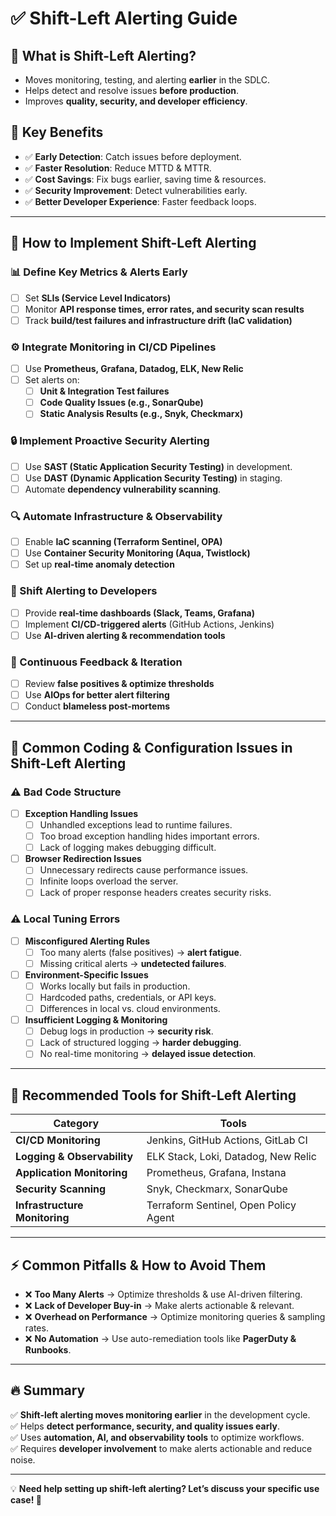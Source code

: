 # ✅ Shift-Left Alerting Guide

## 📌 What is Shift-Left Alerting?
- Moves monitoring, testing, and alerting **earlier** in the SDLC.
- Helps detect and resolve issues **before production**.
- Improves **quality, security, and developer efficiency**.

## 🎯 Key Benefits
- ✅ **Early Detection**: Catch issues before deployment.
- ✅ **Faster Resolution**: Reduce MTTD & MTTR.
- ✅ **Cost Savings**: Fix bugs earlier, saving time & resources.
- ✅ **Security Improvement**: Detect vulnerabilities early.
- ✅ **Better Developer Experience**: Faster feedback loops.

---

## 🔧 How to Implement Shift-Left Alerting

### 📊 Define Key Metrics & Alerts Early
- [ ] Set **SLIs (Service Level Indicators)**
- [ ] Monitor **API response times, error rates, and security scan results**
- [ ] Track **build/test failures and infrastructure drift (IaC validation)**

### ⚙️ Integrate Monitoring in CI/CD Pipelines
- [ ] Use **Prometheus, Grafana, Datadog, ELK, New Relic**
- [ ] Set alerts on:
  - [ ] **Unit & Integration Test failures**
  - [ ] **Code Quality Issues (e.g., SonarQube)**
  - [ ] **Static Analysis Results (e.g., Snyk, Checkmarx)**

### 🔒 Implement Proactive Security Alerting
- [ ] Use **SAST (Static Application Security Testing)** in development.
- [ ] Use **DAST (Dynamic Application Security Testing)** in staging.
- [ ] Automate **dependency vulnerability scanning**.

### 🔍 Automate Infrastructure & Observability
- [ ] Enable **IaC scanning (Terraform Sentinel, OPA)**
- [ ] Use **Container Security Monitoring (Aqua, Twistlock)**
- [ ] Set up **real-time anomaly detection**

### 📢 Shift Alerting to Developers
- [ ] Provide **real-time dashboards (Slack, Teams, Grafana)**
- [ ] Implement **CI/CD-triggered alerts** (GitHub Actions, Jenkins)
- [ ] Use **AI-driven alerting & recommendation tools**

### 🔄 Continuous Feedback & Iteration
- [ ] Review **false positives & optimize thresholds**
- [ ] Use **AIOps for better alert filtering**
- [ ] Conduct **blameless post-mortems**

---

## 🚨 Common Coding & Configuration Issues in Shift-Left Alerting

### ⚠️ Bad Code Structure  
- [ ] **Exception Handling Issues**  
  - [ ] Unhandled exceptions lead to runtime failures.
  - [ ] Too broad exception handling hides important errors.
  - [ ] Lack of logging makes debugging difficult.

- [ ] **Browser Redirection Issues**  
  - [ ] Unnecessary redirects cause performance issues.
  - [ ] Infinite loops overload the server.
  - [ ] Lack of proper response headers creates security risks.

### ⚠️ Local Tuning Errors
- [ ] **Misconfigured Alerting Rules**
  - [ ] Too many alerts (false positives) → **alert fatigue**.
  - [ ] Missing critical alerts → **undetected failures**.

- [ ] **Environment-Specific Issues**
  - [ ] Works locally but fails in production.
  - [ ] Hardcoded paths, credentials, or API keys.
  - [ ] Differences in local vs. cloud environments.

- [ ] **Insufficient Logging & Monitoring**
  - [ ] Debug logs in production → **security risk**.
  - [ ] Lack of structured logging → **harder debugging**.
  - [ ] No real-time monitoring → **delayed issue detection**.

---

## 🔧 Recommended Tools for Shift-Left Alerting

| Category                | Tools |
|-------------------------|------------------------------|
| **CI/CD Monitoring**    | Jenkins, GitHub Actions, GitLab CI |
| **Logging & Observability** | ELK Stack, Loki, Datadog, New Relic |
| **Application Monitoring** | Prometheus, Grafana, Instana |
| **Security Scanning** | Snyk, Checkmarx, SonarQube |
| **Infrastructure Monitoring** | Terraform Sentinel, Open Policy Agent |

---

## ⚡ Common Pitfalls & How to Avoid Them
- ❌ **Too Many Alerts** → Optimize thresholds & use AI-driven filtering.  
- ❌ **Lack of Developer Buy-in** → Make alerts actionable & relevant.  
- ❌ **Overhead on Performance** → Optimize monitoring queries & sampling rates.  
- ❌ **No Automation** → Use auto-remediation tools like **PagerDuty & Runbooks**.  

---

## 🔥 Summary  
✅ **Shift-left alerting moves monitoring earlier** in the development cycle.  
✅ Helps **detect performance, security, and quality issues early**.  
✅ Uses **automation, AI, and observability tools** to optimize workflows.  
✅ Requires **developer involvement** to make alerts actionable and reduce noise.  

---
💡 **Need help setting up shift-left alerting? Let’s discuss your specific use case! 🚀**
